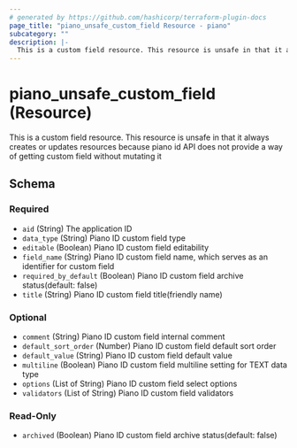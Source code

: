 ```yaml
---
# generated by https://github.com/hashicorp/terraform-plugin-docs
page_title: "piano_unsafe_custom_field Resource - piano"
subcategory: ""
description: |-
  This is a custom field resource. This resource is unsafe in that it always creates or updates resources because piano id API does not provide a way of getting custom field without mutating it
---
```


# piano_unsafe_custom_field (Resource)

This is a custom field resource. This resource is unsafe in that it always creates or updates resources because piano id API does not provide a way of getting custom field without mutating it



<!-- schema generated by tfplugindocs -->
## Schema

### Required

- `aid` (String) The application ID
- `data_type` (String) Piano ID custom field type
- `editable` (Boolean) Piano ID custom field editability
- `field_name` (String) Piano ID custom field name, which serves as an identifier for custom field
- `required_by_default` (Boolean) Piano ID custom field archive status(default: false)
- `title` (String) Piano ID custom field title(friendly name)

### Optional

- `comment` (String) Piano ID custom field internal comment
- `default_sort_order` (Number) Piano ID custom field default sort order
- `default_value` (String) Piano ID custom field default value
- `multiline` (Boolean) Piano ID custom field multiline setting for TEXT data type
- `options` (List of String) Piano ID custom field select options
- `validators` (List of String) Piano ID custom field validators

### Read-Only

- `archived` (Boolean) Piano ID custom field archive status(default: false)
